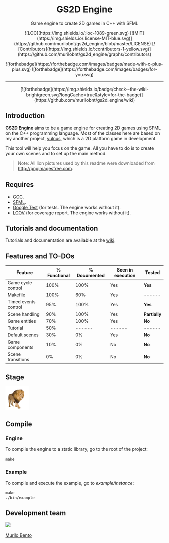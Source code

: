 <h1 align="center"> GS2D Engine </h1>
<p align=center>
Game engine to create 2D games in C++ with SFML
</p>
<p align=center>
![LOC](https://img.shields.io/:loc-1089-green.svg)
[![MIT](https://img.shields.io/:license-MIT-blue.svg)](https://github.com/murilobnt/gs2d_engine/blob/master/LICENSE)
[![Contributors](https://img.shields.io/:contributors-1-yellow.svg)](https://github.com/murilobnt/gs2d_engine/graphs/contributors)
</p>

<p align=center>
![forthebadge](https://forthebadge.com/images/badges/made-with-c-plus-plus.svg)
![forthebadge](https://forthebadge.com/images/badges/for-you.svg)
</p>

---

<p align=center>
[![forthebadge](https://img.shields.io/badge/check--the-wiki-brightgreen.svg?longCache=true&style=for-the-badge)](https://github.com/murilobnt/gs2d_engine/wiki)
</p>

## Introduction

**GS2D Engine** aims to be a game engine for creating 2D games using SFML on the C++ programming language. Most of the classes here are based on my another project, [vulnus](https://github.com/murilobnt/vulnus), which is a 2D platform game in development.

This tool will help you focus on the game. All you have to do is to create your own scenes and to set up the main method.

> Note: All lion pictures used by this readme were downloaded from <http://pngimagesfree.com>.

## Requires

-   [GCC](http://gcc.gnu.org).
-   [SFML](https://www.sfml-dev.org).
-   [Google Test](https://github.com/google/googletest) (for tests. The engine works without it).
-   [LCOV](http://ltp.sourceforge.net/coverage/lcov.php) (for coverage report. The engine works without it).

## Tutorials and documentation

Tutorials and documentation are available at the [wiki](https://github.com/murilobnt/gs2d_engine/wiki).

## Features and TO-DOs

| Feature              | % Functional | % Documented | Seen in execution | Tested        |
| -------------------- | ------------ | ------------ | ----------------- | ------------- |
| Game cycle control   | 100%         | 100%         | Yes               | **Yes**       |
| Makefile             | 100%         | 60%          | Yes               | ------        |
| Timed events control | 95%          | 100%         | Yes               | **Yes**       |
| Scene handling       | 90%          | 100%         | Yes               | **Partially** |
| Game entities        | 70%          | 100%         | Yes               | **No**        |
| Tutorial             | 50%          | ------       | ------            | ------        |
| Default scenes       | 30%          | 0%           | Yes               | **No**        |
| Game components      | 10%          | 0%           | No                | **No**        |
| Scene transitions    | 0%           | 0%           | No                | **No**        |

## Stage

<img src="../markdown_assets/readme/lion_psd_image_free.png" width=15%>

## Compile

### Engine

To compile the engine to a static library,
go to the root of the project:

    make

### Example

To compile and execute the example, go to _example/instance_:

    make
    ./bin/example

## Development team

[<img src="https://avatars1.githubusercontent.com/u/6081758?s=400&v=4" width="15%"/>](https://github.com/murilobnt)

[Murilo Bento](https://github.com/murilobnt)

